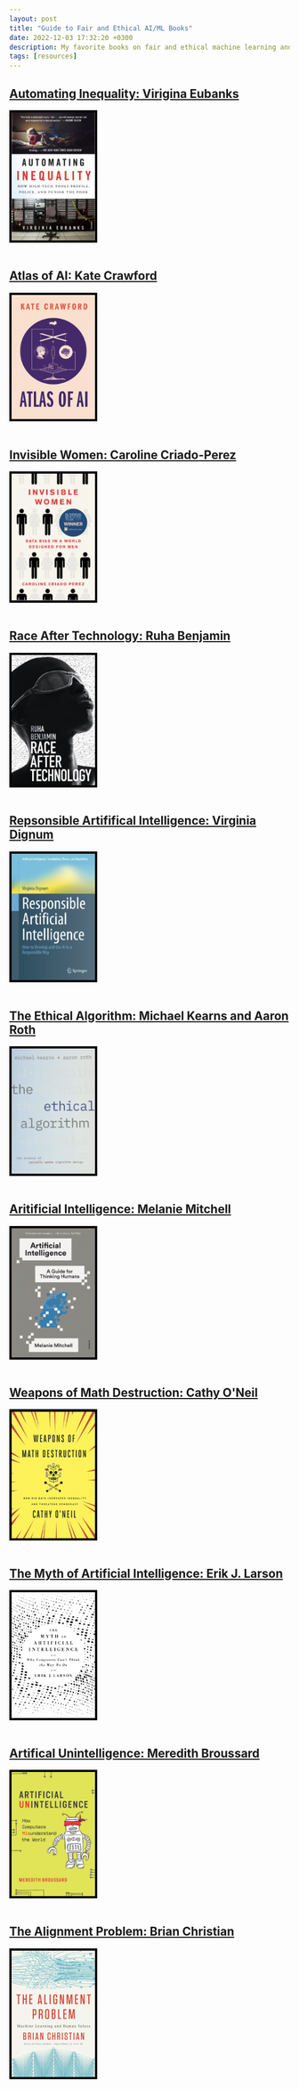 ```yaml
---
layout: post
title: "Guide to Fair and Ethical AI/ML Books"
date: 2022-12-03 17:32:20 +0300
description: My favorite books on fair and ethical machine learning and artificial intelligence.
tags: [resources]
---
```

## [Automating Inequality: Virigina Eubanks](https://bookshop.org/p/books/automating-inequality-how-high-tech-tools-profile-police-and-punish-the-poor-virginia-eubanks/8445864?ean=9781250215789)

<img
  src="/assets/img/book-covers/inequality.png"
  style="align: left; border: 4px solid black; max-width: 150px; margin: 0 15px 15px 0;"/> 
  

## [Atlas of AI: Kate Crawford](https://bookshop.org/p/books/atlas-of-ai-power-politics-and-the-planetary-costs-of-artificial-intelligence-kate-crawford/17465404?ean=9780300264630)

<img
  src="/assets/img/book-covers/atlas.png"
  style="align: left; border: 4px solid black; max-width: 150px; margin: 0 15px 15px 0;"/> 
  
## [Invisible Women: Caroline Criado-Perez](https://bookshop.org/p/books/invisible-women-data-bias-in-a-world-designed-for-men-caroline-criado-perez/15136602?ean=9781419735219)

<img
  src="/assets/img/book-covers/invisible.png"
  style="align: left; border: 4px solid black; max-width: 150px; margin: 0 15px 15px 0;"/> 
  
## [Race After Technology: Ruha Benjamin](https://bookshop.org/p/books/race-after-technology-abolitionist-tools-for-the-new-jim-code-ruha-benjamin/7508567?ean=9781509526406)

<img
  src="/assets/img/book-covers/race.png"
  style="align: left; border: 4px solid black; max-width: 150px; margin: 0 15px 15px 0;"/> 

## [Repsonsible Artififical Intelligence: Virginia Dignum](https://bookshop.org/p/books/responsible-artificial-intelligence-how-to-develop-and-use-ai-in-a-responsible-way-virginia-dignum/15507515?ean=9783030303730)

<img
  src="/assets/img/book-covers/responsible.png"
  style="align: left; border: 4px solid black; max-width: 150px; margin: 0 15px 15px 0;"/> 

## [The Ethical Algorithm: Michael Kearns and Aaron Roth](https://bookshop.org/p/books/the-ethical-algorithm-the-science-of-socially-aware-algorithm-design-michael-kearns/11705689?ean=9780190948207)

<img
  src="/assets/img/book-covers/ethical.png"
  style="align: left; border: 4px solid black; max-width: 150px; margin: 0 15px 15px 0;"/> 

## [Aritificial Intelligence: Melanie Mitchell](https://us.macmillan.com/books/9780374715236/artificialintelligence)

<img
  src="/assets/img/book-covers/AI.png"
  style="align: left; border: 4px solid black; max-width: 150px; margin: 0 15px 15px 0;"/> 

## [Weapons of Math Destruction: Cathy O'Neil](https://bookshop.org/p/books/weapons-of-math-destruction-how-big-data-increases-inequality-and-threatens-democracy-cathy-o-neil/11438502?ean=9780553418835)

<img
  src="/assets/img/book-covers/math.png"
  style="align: left; border: 4px solid black; max-width: 150px; margin: 0 15px 15px 0;"/> 

## [The Myth of Artificial Intelligence: Erik J. Larson](https://bookshop.org/p/books/the-myth-of-artificial-intelligence-why-computers-can-t-think-the-way-we-do-erik-j-larson/18467605?ean=9780674983519)

<img
  src="/assets/img/book-covers/myth.png"
  style="align: left; border: 4px solid black; max-width: 150px; margin: 0 15px 15px 0;"/> 

## [Artifical Unintelligence: Meredith Broussard](https://bookshop.org/p/books/artificial-unintelligence-how-computers-misunderstand-the-world-meredith-broussard/7352531?ean=9780262537018)

<img
  src="/assets/img/book-covers/unintelligence.png"
  style="align: left; border: 4px solid black; max-width: 150px; margin: 0 15px 15px 0;"/> 

## [The Alignment Problem: Brian Christian](https://bookshop.org/p/books/the-alignment-problem-machine-learning-and-human-values-brian-christian/16099409?ean=9780393635829)

<img
  src="/assets/img/book-covers/alignment.png"
  style="align: left; border: 4px solid black; max-width: 150px; margin: 0 15px 15px 0;"/> 

